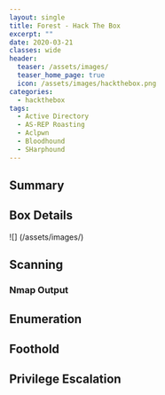 ```yaml
---
layout: single
title: Forest - Hack The Box
excerpt: ""
date: 2020-03-21
classes: wide
header:
  teaser: /assets/images/
  teaser_home_page: true
  icon: /assets/images/hackthebox.png
categories:
  - hackthebox
tags:
  - Active Directory
  - AS-REP Roasting
  - Aclpwn
  - Bloodhound
  - SHarphound
---
```


## Summary

## Box Details

![] (/assets/images/)

## Scanning

### Nmap Output

##  Enumeration

## Foothold

## Privilege Escalation

